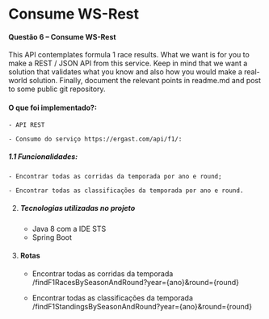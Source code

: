 # Consume WS-Rest

 #### Questão 6 – Consume WS-Rest
 
This API contemplates formula 1 race results.
What we want is for you to make a REST / JSON API from this service. Keep in mind that we want a solution that validates what you know and also how you would make a real-world solution.
Finally, document the relevant points in readme.md and post to some public git repository.

 #### O que foi implementado?:

    - API REST

    - Consumo do serviço https://ergast.com/api/f1/:

   ##### 1.1 Funcionalidades:

    - Encontrar todas as corridas da temporada por ano e round;

    - Encontrar todas as classificações da temporada por ano e round.
 
 2. ##### Tecnologias utilizadas no projeto
 
    - Java 8 com a IDE STS
    - Spring Boot
    
 3. #### Rotas
 
       - Encontrar todas as corridas da temporada /findF1RacesBySeasonAndRound?year={ano}&round={round}
    
       - Encontrar todas as classificações da temporada /findF1StandingsBySeasonAndRound?year={ano}&round={round}

